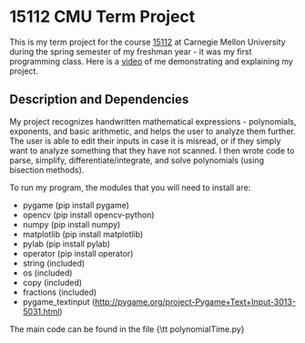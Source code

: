 # 15112 CMU Term Project

This is my term project for the course [15112](http://www.kosbie.net/cmu/spring-17/15-112/index.html) at
Carnegie Mellon University during the spring semester of my freshman year - it was my first programming
class.
Here is a [video](https://www.youtube.com/watch?v=zJlUzMCfKuQ) of me demonstrating and explaining my project.


## Description and Dependencies

My project recognizes handwritten mathematical expressions - polynomials, exponents, and basic arithmetic, and helps the user to analyze them further. The user is able to edit their inputs in case it is misread, or if they simply want to analyze something that they have not scanned.
I then wrote code to parse, simplify, differentiate/integrate, and solve polynomials (using bisection
methods).

To run my program, the modules that you will need to install are:

- pygame (pip install pygame)
- opencv (pip install opencv-python)
- numpy (pip install numpy)
- matplotlib (pip install matplotlib)
- pylab (pip install pylab)
- operator (pip install operator)
- string (included)
- os (included)
- copy (included)
- fractions (included)
- pygame_textinput (http://pygame.org/project-Pygame+Text+Input-3013-5031.html)

The main code can be found in the file {\tt polynomialTime.py}
